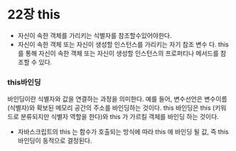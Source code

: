 # 22장 this

- 자신이 속한 객체를 가리키는 식별자를 참조할수있어야한다.
- 자신이 속한 객체 또는 자신이 생성할 인스턴스를 가리키는 자기 참조 변수 다. this 를 통해 자신이 속한 객체 또는 자신이 생성할 인스턴스의 프로퍼티나 메서드를 참조할 수 있다.

### this바인딩

바인딩이란 식별자와 값을 연결하는 과정을 의미한다. 예를 들어, 변수선언은 변수이름(식별자)와 확보된 메모리 공간의 주소를 바인딩하는 것이다. this 바인딩은 this (키워드로 분류되지만 식별자 역할을 한다)와 this 가 가르킬 객체를 바인딩 하는 것이다.

- 자바스크립트의 this 는 함수가 호출되는 방식에 따라 this 에 바인딩 될 값, 즉 this 바인딩이 동적으로 결정된다.

